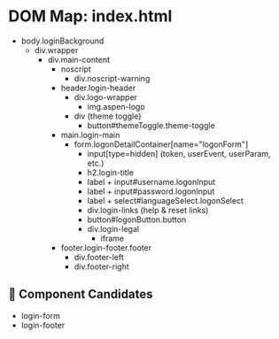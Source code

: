# DOM Map: index.html

- body.loginBackground
  - div.wrapper
    - div.main-content
      - noscript
        - div.noscript-warning
      - header.login-header
        - div.logo-wrapper
          - img.aspen-logo
        - div (theme toggle)
          - button#themeToggle.theme-toggle
      - main.login-main
        - form.logonDetailContainer[name="logonForm"]
          - input[type=hidden] (token, userEvent, userParam, etc.)
          - h2.login-title
          - label + input#username.logonInput
          - label + input#password.logonInput
          - label + select#languageSelect.logonSelect
          - div.login-links (help & reset links)
          - button#logonButton.button
          - div.login-legal
            - iframe
      - footer.login-footer.footer
        - div.footer-left
        - div.footer-right

## 🧩 Component Candidates
- login-form
- login-footer
